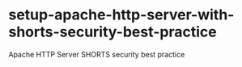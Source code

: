 # setup-apache-http-server-with-shorts-security-best-practice
Apache HTTP Server SHORTS security best practice
